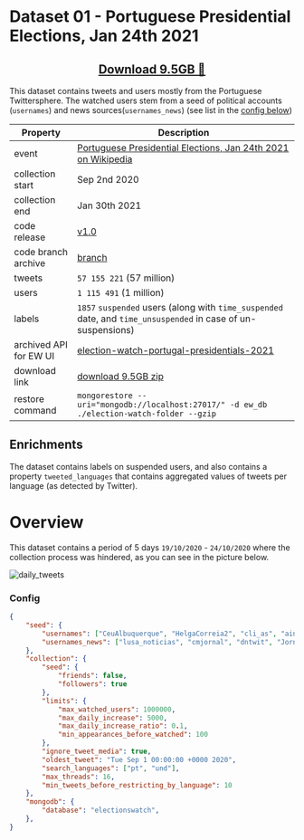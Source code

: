 # Dataset 01 - Portuguese Presidential Elections, Jan 24th 2021

<h2 align="center"><a href="https://drive.google.com/u/4/uc?id=1mpm6zXLxavF88DPpp6Xn5Q4zgl8Vobr3&export=download">Download 9.5GB 📂</a></h2>


This dataset contains tweets and users mostly from the Portuguese Twittersphere. The watched users stem from a seed of political accounts (`usernames`) and news sources(`usernames_news`) (see list in the [config below](#config))


| Property               | Description                                                                                                                          |
| ---------------------- | ------------------------------------------------------------------------------------------------------------------------------------ |
| event                  | [Portuguese Presidential Elections, Jan 24th 2021 on Wikipedia](https://en.wikipedia.org/wiki/2021_Portuguese_presidential_election) |
| collection start       | Sep 2nd 2020                                                                                                                         |
| collection end         | Jan 30th 2021                                                                                                                        |
| code release           | [v1.0](https://github.com/msramalho/election-watch/releases/tag/v1.0)                                                                |
| code branch archive    | [branch](https://github.com/msramalho/election-watch/tree/archive-2021-presidentials)                                                |
| tweets                 | `57 155 221` (57 million)                                                                                                            |
| users                  | `1 115 491` (1 million)                                                                                                              |
| labels                 | `1857` `suspended` users (along with `time_suspended` date, and `time_unsuspended` in case of un-suspensions)                        |
| archived API for EW UI | [election-watch-portugal-presidentials-2021](https://msramalho.github.io/election-watch-portugal-presidentials-2021)                 |
| download link          | [download 9.5GB zip](https://drive.google.com/u/4/uc?id=1mpm6zXLxavF88DPpp6Xn5Q4zgl8Vobr3&export=download)                           |
| restore command        | `mongorestore --uri="mongodb://localhost:27017/" -d ew_db ./election-watch-folder --gzip`                                            |


## Enrichments
The dataset contains labels on suspended users, and also contains a property `tweeted_languages` that contains aggregated values of tweets per language (as detected by Twitter).

# Overview
This dataset contains a period of 5 days `19/10/2020` - `24/10/2020` where the collection process was hindered, as you can see in the picture below.

![daily_tweets](https://user-images.githubusercontent.com/19508417/106947613-82722600-6722-11eb-80d3-51715b4e9be5.png)


### Config

```json
{
    "seed": {
        "usernames": ["CeuAlbuquerque", "HelgaCorreia2", "cli_as", "ainterna_pt", "_jalmeida_", "jmpureza", "Jesario1", "_tinoderans_", "ascenso_simoes", "moisesscf", "PSantanaLopes", "francisco__rs", "Partido_PAN", "proque_twit", "JoanaMortagua", "anamiguel1981", "coelho_lima1", "Telmo_Correia", "EBrilhanteDias", "KatarMoreira2", "_ERGUE_TE", "AnaPassosFaro", "FirminoMarquesB", "economia_pt", "cristovaonorte", "1956purp", "MinistroCabrita", "OsVerdes", "pdr_coimbra", "LiberalPT", "limacosta", "jprebelo_sejd", "MRMortagua", "RuiRioPSD", "cultura_pt", "partido_alianca", "JooPaul57839990", "EsquerdaNet", "carlitosbras", "pcp_pt", "ebarrocomelo", "PedroFgSoares", "AlexandraNViei1", "anabela_pedroso", "Diogo_Leao", "zmaglh", "partidochega", "ruitavares", "catarinarf", "filipenb", "AndreCVentura", "MigCMatos", "RBaptistaLeite", "paulorios65", "andrecventura", "govpt", "aapbatista", "JoaoAtaide", "DuarteMarques", "gracafonseca", "alberto_machado", "ambiente_pt", "JorgePauloOliv2", "AntonioFilipe", "FernandoRuasPE", "_CDSPP", "antoniocostapm", "DuarteCordeiro", "tbribeiro", "heloisapolonia", "PartidoTerraMPT", "pedrosizavieira", "jvstorres", "lnes_Sousa_Real", "catarina_mart", "mariofcenteno", "LaraFMartinho", "Alexandre_Poco", "jlcarneiro2009", "coelhopresident", "ppdpsd", "MariaManuelRola", "LuisVPMonteiro", "LIVREpt", "cdupcppev", "Educacao_PT", "justica_pt", "editeestrela", "monicaquintela3", "movimentojpp", "noscidadaos", "HortenseMartins", "defesa_pt", "Ana_M_MG", "PNSpedronuno", "CristasAssuncao", "jpintocoelho60", "HugCarvalho", "luismtesta", "psocialista", "AnaMartinsGomes", "BrunoARFialho", "joao_ferreira33", "mmatias_", "_tinoderans_", "LiberalMayan"],
        "usernames_news": ["lusa_noticias", "cmjornal", "dntwit", "JornalNoticias", "dnoticiaspt", "AO_Online", "Publico", "SICNoticias", "observadorpt", "tvi24pt", "RTPNoticias", "expresso", "Renascenca", "Radio_Comercial", "ojeconomico", "ECO_PT", "dinheiro_vivo", "SolOnline", "Visao_pt", "itwitting"],
    },
    "collection": {
        "seed": {
            "friends": false,
            "followers": true
        },
        "limits": {
            "max_watched_users": 1000000,
            "max_daily_increase": 5000,
            "max_daily_increase_ratio": 0.1,
            "min_appearances_before_watched": 100
        },
        "ignore_tweet_media": true,
        "oldest_tweet": "Tue Sep 1 00:00:00 +0000 2020",
        "search_languages": ["pt", "und"],
        "max_threads": 16,
        "min_tweets_before_restricting_by_language": 10
    },
    "mongodb": {
        "database": "electionswatch",
    },
}
```
